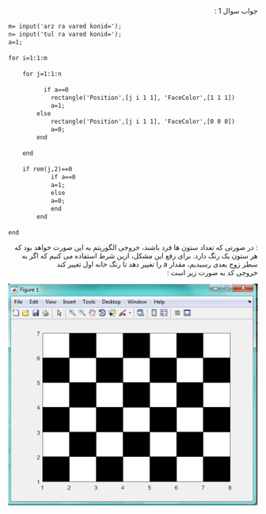 <div dir="rtl">
 جواب سوال 1 :
</div>

```
m= input('arz ra vared konid=');
n= input('tul ra vared konid=');
a=1;

for i=1:1:m
    
    for j=1:1:n
       
          if a==0
            rectangle('Position',[j i 1 1], 'FaceColor',[1 1 1])
            a=1;
        else
            rectangle('Position',[j i 1 1], 'FaceColor',[0 0 0])
            a=0;
        end
        
    end
   
    if rem(j,2)==0
            if a==0
            a=1;
            else
            a=0;
            end
        end
     
end
```

<div dir="rtl">
: در صورتی که تعداد ستون ها فرد باشند، خروجی الگوریتم به این صورت خواهد بود که هر ستون یک رنگ دارد. برای رفع این مشکل، ازین شرط استفاده می کنیم که اگر به سطر زوج بعدی رسیدیم، مقدار  a را تغییر دهد تا رنگ خانه اول تغییر کند
</div>
 
 <div dir="rtl">
خروجی کد به صورت زیر است : 
</div>

![khorooji](02472.jpg)
